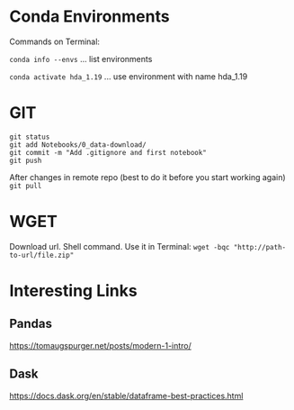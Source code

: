 # Conda Environments

Commands on Terminal:

`conda info --envs` ... list environments

`conda activate hda_1.19` ... use environment with name hda_1.19


# GIT

```
git status
git add Notebooks/0_data-download/
git commit -m "Add .gitignore and first notebook"
git push
```
  
After changes in remote repo (best to do it before you start working again)
`git pull`


# WGET
Download url. Shell command. Use it in Terminal:
`wget -bqc "http://path-to-url/file.zip"`


# Interesting Links
## Pandas
https://tomaugspurger.net/posts/modern-1-intro/

## Dask
https://docs.dask.org/en/stable/dataframe-best-practices.html